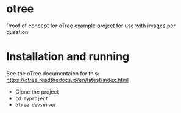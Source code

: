 # otree
Proof of concept for oTree example project for use with images per question

# Installation and running

See the oTree documentaion for this: https://otree.readthedocs.io/en/latest/index.html

- Clone the project 
- `cd myproject`
- `otree devserver`
